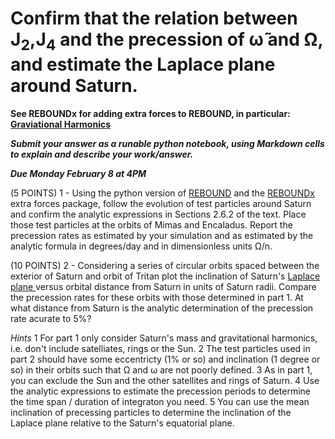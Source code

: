 # Confirm that the relation between J<sub>2</sub>,J<sub>4</sub> and the precession of  &omega;&#771; and  &Omega;, and estimate the Laplace plane around Saturn. #

**See REBOUNDx for adding extra forces to REBOUND, in particular: [Graviational Harmonics](https://github.com/dtamayo/reboundx/blob/master/ipython_examples/J2.ipynb)**

***Submit your answer as a runable python notebook, using Markdown cells to explain and describe your work/answer.***

***Due Monday February 8 at 4PM***
 
(5 POINTS) 1 - Using the python version of [REBOUND](https://rebound.readthedocs.io/en/latest/index.html) and the 
[REBOUNDx](https://github.com/dtamayo/reboundx/) extra forces package, follow the evolution of test particles around Saturn and confirm the analytic 
expressions in Sections 2.6.2 of the text.  Place those test particles at the orbits of Mimas and Encaladus.  Report the precession rates as estimated by your simulation and as estimated by the analytic formula in degrees/day and in dimensionless units &Omega;/n.

(10 POINTS) 2 - Considering a series of circular orbits spaced between the exterior of Saturn and orbit of Tritan plot the inclination of Saturn's [Laplace plane ](https://en.wikipedia.org/wiki/Laplace_plane) versus orbital distance from Saturn in units of Saturn radii.  Compare the precession rates for these orbits with those determined in part 1.  At what distance from Saturn is the analytic determination of the precession rate acurate to 5%?  

*Hints* 
1 For part 1 only consider Saturn's mass and gravitational harmonics, i.e. don't include satelliates, rings or the Sun.
2 The test particles used in part 2 should have some eccentricty (1% or so) and inclination (1 degree or so) in their orbits such that &Omega; and &omega; are not poorly defined.
3 As in part 1, you can exclude the Sun and the other satellites and rings of Saturn.
4 Use the analytic expressions to estimate the precession periods to determine the time span / duration of integraton you need.
5 You can use the mean inclination of precessing particles to determine the inclination of the Laplace plane relative to the Saturn's equatorial plane.
